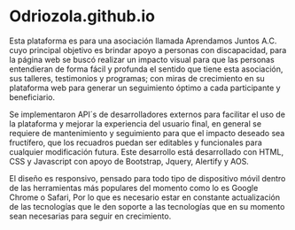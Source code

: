 # Odriozola.github.io

Esta plataforma es para una asociación llamada Aprendamos Juntos A.C. cuyo principal objetivo es brindar apoyo a personas con discapacidad, 
para la página web se buscó realizar un impacto visual para que las personas entendieran de forma fácil y profunda el sentido que tiene
esta asociación, sus talleres, testimonios y programas; con miras de crecimiento en su plataforma web para generar un seguimiento óptimo 
a cada participante y beneficiario.

Se implementaron API´s de desarrolladores externos para facilitar el uso de la plataforma y mejorar la experiencia del usuario final, en
general se requiere de mantenimiento y seguimiento para que el impacto deseado sea fructífero, que los recuadros puedan ser editables y 
funcionales para cualquier modificación futura. Este desarrollo está desarrollado con HTML, CSS y Javascript con apoyo de Bootstrap, Jquery, Alertify y AOS.

El diseño es responsivo, pensado para todo tipo de dispositivo móvil dentro de las herramientas más populares del momento como lo es Google Chrome
o Safari, Por lo que es necesario estar en constante actualización de las tecnologías que le den soporte a las tecnologías que en su momento
sean necesarias para seguir en crecimiento.
